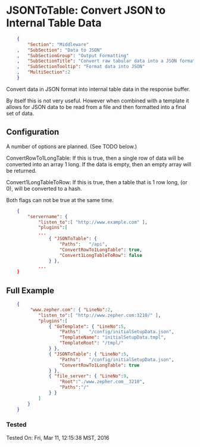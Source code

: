 JSONToTable: Convert JSON to Internal Table Data
================================================
``` JSON
	{
		"Section": "Middleware"
	,	"SubSection": "Data to JSON"
	,	"SubSectionGroup": "Output Formatting"
	,	"SubSectionTitle": "Convert raw tabular data into a JSON format before returing it."
	,	"SubSectionTooltip": "Format data into JSON"
	, 	"MultiSection":2
	}
```

Convert data in JSON format into internal table data in the response buffer.

By itself this is not very useful.  However when combined with a template
it allows for JSON data to be read from a file and then formatted into a
final set of data.

Configuration
-------------

A number of options are planned. (See TODO below.)

ConvertRowTo1LongTable:  If this is true, then
a single row of data will be converted into an array 1 long.   If the data is empty,
then an empty array will be returned.

Convert1LongTableToRow: If this is true, then
a table that is 1 row long, (or 0), will be converted to a hash.

Both flags can not be true at the same time.

``` JSON
	{
		"servername": { 
			"listen_to":[ "http://www.example.com" ],
			"plugins":[
			...
				{ "JSONToTable": { 
					"Paths":   "/api",
					"ConvertRowTo1LongTable": true,
					"Convert1LongTableToRow": false
				} },
			...
	}
``` 

Full Example
------------

``` JSON
	{
		 "www.zepher.com": { "LineNo":2,
			"listen_to":[ "http://www.zepher.com:3210/" ],
			"plugins":[
				{ "GoTemplate": { "LineNo":5, 
					"Paths":   "/config/initialSetupData.json",
					"TemplateName": "initialSetupData.tmpl",
					"TemplateRoot": "/tmpl/"
				} },
				{ "JSONToTable": { "LineNo":5, 
					"Paths":   "/config/initialSetupData.json",
					"ConvertRowTo1LongTable": true
				} },
				{ "file_server": { "LineNo":9,
					"Root":"./www.zepher.com__3210",
					"Paths":"/"
				} }
			]
		}
	}
``` 


### Tested

Tested On: Fri, Mar 11, 12:15:38 MST, 2016

